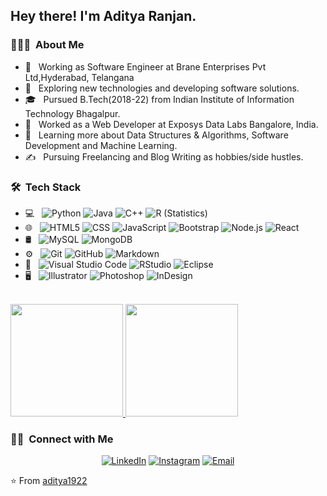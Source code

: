 <h2> Hey there! I'm Aditya Ranjan.</h2>

<h3> 👨🏻‍💻 &nbsp;About Me </h3>

- 👨 &nbsp; Working as Software Engineer at Brane Enterprises Pvt Ltd,Hyderabad, Telangana
- 🤔 &nbsp; Exploring new technologies and developing software solutions.
- 🎓 &nbsp; Pursued B.Tech(2018-22) from Indian Institute of Information Technology Bhagalpur.
- 💼 &nbsp; Worked as a Web Developer at Exposys Data Labs Bangalore, India.
- 🌱 &nbsp; Learning more about Data Structures & Algorithms, Software Development and Machine Learning.
- ✍️ &nbsp; Pursuing Freelancing and Blog Writing as hobbies/side hustles.

<h3> 🛠 &nbsp;Tech Stack</h3>

- 💻 &nbsp;
  ![Python](https://img.shields.io/badge/-Python-333333?style=flat&logo=python)
  ![Java](https://img.shields.io/badge/-Java-333333?style=flat&logo=Java&logoColor=007396)
  ![C++](https://img.shields.io/badge/-C++-333333?style=flat&logo=C%2B%2B&logoColor=00599C)
  ![R (Statistics)](https://img.shields.io/badge/-R-333333?style=flat&logo=R&logoColor=276DC3)
- 🌐 &nbsp;
  ![HTML5](https://img.shields.io/badge/-HTML5-333333?style=flat&logo=HTML5)
  ![CSS](https://img.shields.io/badge/-CSS-333333?style=flat&logo=CSS3&logoColor=1572B6)
  ![JavaScript](https://img.shields.io/badge/-JavaScript-333333?style=flat&logo=javascript)
  ![Bootstrap](https://img.shields.io/badge/-Bootstrap-333333?style=flat&logo=bootstrap&logoColor=563D7C)
  ![Node.js](https://img.shields.io/badge/-Node.js-333333?style=flat&logo=node.js)
  ![React](https://img.shields.io/badge/-React-333333?style=flat&logo=react)
- 🛢 &nbsp;
  ![MySQL](https://img.shields.io/badge/-MySQL-333333?style=flat&logo=mysql)
  ![MongoDB](https://img.shields.io/badge/-MongoDB-333333?style=flat&logo=mongodb)
- ⚙️ &nbsp;
  ![Git](https://img.shields.io/badge/-Git-333333?style=flat&logo=git)
  ![GitHub](https://img.shields.io/badge/-GitHub-333333?style=flat&logo=github)
  ![Markdown](https://img.shields.io/badge/-Markdown-333333?style=flat&logo=markdown)
- 🔧 &nbsp;
  ![Visual Studio Code](https://img.shields.io/badge/-Visual%20Studio%20Code-333333?style=flat&logo=visual-studio-code&logoColor=007ACC)
  ![RStudio](https://img.shields.io/badge/-RStudio-333333?style=flat&logo=rstudio)
  ![Eclipse](https://img.shields.io/badge/-Eclipse-333333?style=flat&logo=eclipse-ide&logoColor=2C2255)
- 🖥 &nbsp;
  ![Illustrator](https://img.shields.io/badge/-Illustrator-333333?style=flat&logo=adobe-illustrator)
  ![Photoshop](https://img.shields.io/badge/-Photoshop-333333?style=flat&logo=adobe-photoshop)
  ![InDesign](https://img.shields.io/badge/-InDesign-333333?style=flat&logo=adobe-indesign)

<br/>

<a href="https://github.com/aditya1922">
  <img height="180em" src="https://github-readme-stats.vercel.app/api?username=aditya1922&theme=buefy&show_icons=true" />
  <img height="180em" src="https://github-readme-stats.vercel.app/api/top-langs/?username=aditya1922&theme=buefy&layout=compact" />
</a>

<br/>

<h3> 🤝🏻 &nbsp;Connect with Me </h3>

<p align="center">
<a href="https://www.linkedin.com/in/aditya-ranjan-77a761b6/"><img alt="LinkedIn" src="https://img.shields.io/badge/LinkedIn-Aditya%20Ranjan-blue?style=flat-square&logo=linkedin"></a>
<a href="https://www.instagram.com/aditya_002i/"><img alt="Instagram" src="https://img.shields.io/badge/Instagram-aditya_002i_-blue?style=flat-square&logo=instagram"></a>
<a href="mailto:adityaranjan494@gmail.com"><img alt="Email" src="https://img.shields.io/badge/Email-adityaranjan494@gmail.com-blue?style=flat-square&logo=gmail"></a>
</p>

⭐️ From [aditya1922](https://github.com/aditya1922)
